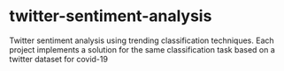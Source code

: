 # twitter-sentiment-analysis
Twitter sentiment analysis using trending classification techniques. Each project implements a solution for the same classification task based on a twitter dataset for covid-19
